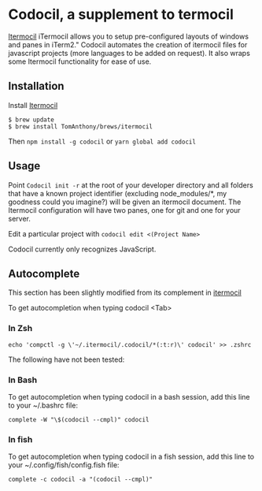 # Codocil, a supplement to termocil

[Itermocil](https://github.com/TomAnthony/itermocil)
iTermocil allows you to setup pre-configured layouts of windows and panes in iTerm2." Codocil automates the creation of itermocil files for javascript projects (more languages to be added on request). It also wraps some Itermocil functionality for ease of use.

## Installation

Install [Itermocil](https://github.com/TomAnthony/itermocil)

```
$ brew update
$ brew install TomAnthony/brews/itermocil
```

Then `npm install -g codocil` or `yarn global add codocil`

## Usage

Point `Codocil init -r` at the root of your developer directory and all folders that have a known project identifier (excluding node_modules/\*, my goodness could you imagine?) will be given an itermocil document. The Itermocil configuration will have two panes, one for git and one for your server.

Edit a particular project with `codocil edit <(Project Name>`

Codocil currently only recognizes JavaScript.

## Autocomplete

This section has been slightly modified from its complement in [itermocil](https://github.com/TomAnthony/itermocil#shell-autocompletion)

To get autocompletion when typing codocil \<Tab\>

### In Zsh

`echo 'compctl -g \'~/.itermocil/.codocil/*(:t:r)\' codocil' >> .zshrc`

The following have not been tested:

### In Bash

To get autocompletion when typing codocil <Tab> in a bash session, add this line to your ~/.bashrc file:

`complete -W "\$(codocil --cmpl)" codocil`

### In fish

To get autocompletion when typing codocil <Tab> in a fish session, add this line to your ~/.config/fish/config.fish file:

`complete -c codocil -a "(codocil --cmpl)"`
